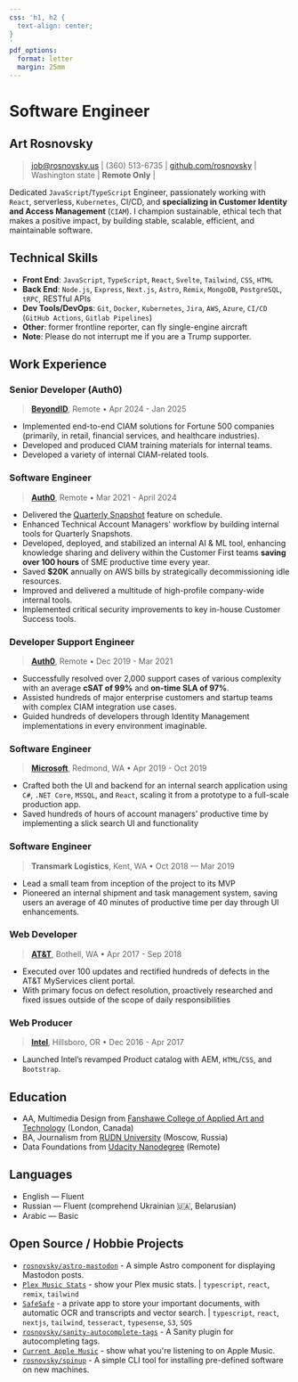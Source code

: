 ```yaml
---
css: 'h1, h2 {
  text-align: center;
}
'
pdf_options:
  format: letter
  margin: 25mm
---
```


# Software Engineer

## Art Rosnovsky

> job@rosnovsky.us | (360) 513-6735 | [github.com/rosnovsky](https://github.com/rosnovsky) | Washington state | **Remote Only** |

Dedicated `JavaScript`/`TypeScript` Engineer, passionately working with `React`, serverless, `Kubernetes`, CI/CD, and **specializing in Customer Identity and Access Management** (`CIAM`). I champion sustainable, ethical tech that makes a positive impact, by building stable, scalable, efficient, and maintainable software.

## Technical Skills

- **Front End**: `JavaScript`, `TypeScript`, `React`, `Svelte`, `Tailwind`, `CSS`, `HTML`
- **Back End**: `Node.js`, `Express`, `Next.js`, `Astro`, `Remix`, `MongoDB`, `PostgreSQL`, `tRPC`, RESTful APIs
- **Dev Tools/DevOps**: `Git`, `Docker`, `Kubernetes`, `Jira`, `AWS`, `Azure`, `CI/CD` (`GitHub Actions`, `Gitlab Pipelines`)
- **Other**: former frontline reporter, can fly single-engine aircraft
- **Note**: Please do not interrupt me if you are a Trump supporter.

## Work Experience

### Senior Developer (Auth0)
> **[BeyondID](https://beyondid.com)**, Remote • Apr 2024 - Jan 2025

- Implemented end-to-end CIAM solutions for Fortune 500 companies (primarily, in retail, financial services, and healthcare industries).
- Developed and produced CIAM training materials for internal teams.
- Developed a variety of internal CIAM-related tools.

### Software Engineer

> **[Auth0](https://auth0.com)**, Remote • Mar 2021 - April 2024

- Delivered the [Quarterly Snapshot](https://auth0.com/docs/get-started/tenant-settings/auth0-teams/quarterly-snapshot) feature on schedule.
- Enhanced Technical Account Managers' workflow by building internal tools for Quarterly Snapshots.
- Developed, deployed, and stabilized an internal AI & ML tool, enhancing knowledge sharing and delivery within the Customer First teams **saving over 100 hours** of SME productive time every year.
- Saved **$20K** annually on AWS bills by strategically decommissioning idle resources.
- Improved and delivered a multitude of high-profile company-wide internal tools.
- Implemented critical security improvements to key in-house Customer Success tools.

### Developer Support Engineer

> **[Auth0](https://auth0.com)**, Remote • Dec 2019 - Mar 2021

- Successfully resolved over 2,000 support cases of various complexity with an average **cSAT of 99%** and **on-time SLA of 97%**.
- Assisted hundreds of major enterprise customers and startup teams with complex CIAM integration use cases.
- Guided hundreds of developers through Identity Management implementations in every environment imaginable.

<div class="page-break"></div>

### Software Engineer

> **[Microsoft](https://microsoft.com)**, Redmond, WA • Apr 2019 - Oct 2019

- Crafted both the UI and backend for an internal search application using `C#`, `.NET Core`, `MSSQL`, and `React`, scaling it from a prototype to a full-scale production app.
- Saved hundreds of hours of account managers' productive time by implementing a slick search UI and functionality

### Software Engineer

> **Transmark Logistics**, Kent, WA • Oct 2018 — Mar 2019

- Lead a small team from inception of the project to its MVP
- Pioneered an internal shipment and task management system, saving users an average of 40 minutes of productive time per day through UI enhancements.


### Web Developer

> **[AT&T](https://att.com)**, Bothell, WA • Apr 2017 - Sep 2018

- Executed over 100 updates and rectified hundreds of defects in the AT&T MyServices client portal.
- With primary focus on defect resolution, proactively researched and fixed issues outside of the scope of daily responsibilities


### Web Producer

> **[Intel](https://intel.com)**, Hillsboro, OR • Dec 2016 - Apr 2017

- Launched Intel’s revamped Product catalog with AEM, `HTML`/`CSS`, and `Bootstrap`.

## Education

- AA, Multimedia Design from [Fanshawe College of Applied Art and Technology](https://fanshawe.ca) (London, Canada)
- BA, Journalism from [RUDN University](https://rudn.ru) (Moscow, Russia)
- Data Foundations from [Udacity Nanodegree](https://www.udacity.com/) (Remote)

## Languages

- English — Fluent
- Russian — Fluent (comprehend Ukrainian 🇺🇦, Belarusian)
- Arabic — Basic

## Open Source / Hobbie Projects

- [`rosnovsky/astro-mastodon`](https://github.com/rosnovsky/astro-mastodon) - A simple Astro component for displaying Mastodon posts.
- [`Plex Music Stats`](https://music.rosnovsky.us) - show your Plex music stats. | `typescript`, `react`, `remix`, `tailwind`
- [`SafeSafe`](https://safesafe.app) - a private app to store your important documents, with automatic OCR and transcripts and vector search. | `typescript`, `react`, `nextjs`, `tailwind`, `tesseract`, `typesense`, `S3`, `SQS`
- [`rosnovsky/sanity-autocomplete-tags`](https://github.com/rosnovsky/sanity-plugin-autocomplete-tags) - A Sanity plugin for autocompleting tags.
- [`Current Apple Music`](https://github.com/rosnovsky/current-apple-music) - show what you're listening to on Apple Music.
- [`rosnovsky/spinup`](https://github.com/rosnovsky/spinup) - A simple CLI tool for installing pre-defined software on new machines.
